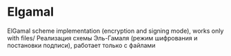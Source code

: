 # Elgamal
ElGamal scheme implementation (encryption and signing mode), works only with files/
Реализация схемы Эль-Гамаля (режим шифрования и постановки подписи), работает только с файлами
